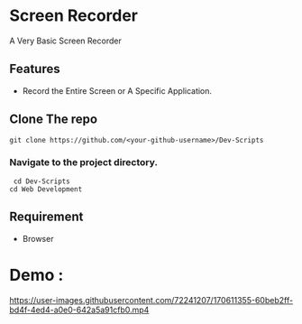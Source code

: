 # Screen Recorder
A Very Basic Screen Recorder

## Features
- Record the Entire Screen or A Specific Application.

## Clone The repo
` git clone https://github.com/<your-github-username>/Dev-Scripts `
### Navigate to the project directory.
` cd Dev-Scripts`   
`cd Web Development`      

## Requirement
- Browser

# Demo :

https://user-images.githubusercontent.com/72241207/170611355-60beb2ff-bd4f-4ed4-a0e0-642a5a91cfb0.mp4
